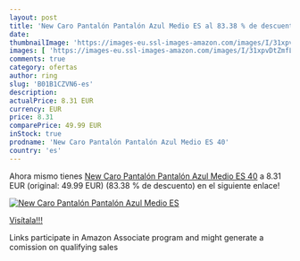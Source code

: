 ```yaml
---
layout: post
title: 'New Caro Pantalón Pantalón Azul Medio ES al 83.38 % de descuento'
date: 
thumbnailImage: 'https://images-eu.ssl-images-amazon.com/images/I/31xpvDtZmfL._SL200_.jpg'
images: [ 'https://images-eu.ssl-images-amazon.com/images/I/31xpvDtZmfL._SL200_.jpg' ]
comments: true
category: ofertas
author: ring
slug: 'B01B1CZVN6-es'
description:
actualPrice: 8.31 EUR
currency: EUR
price: 8.31
comparePrice: 49.99 EUR
inStock: true
prodname: 'New Caro Pantalón Pantalón Azul Medio ES 40'
country: 'es'
---
```


Ahora mismo tienes [New Caro Pantalón Pantalón Azul Medio ES 40](https://www.amazon.es/dp/B01B1CZVN6/?tag=tolees-21) a 8.31 EUR (original: 49.99 EUR) (83.38 %  de descuento) en el siguiente enlace!

[![New Caro Pantalón Pantalón Azul Medio ES](https://images-eu.ssl-images-amazon.com/images/I/31xpvDtZmfL._SL200_.jpg)](https://www.amazon.es/dp/B01B1CZVN6/?tag=tolees-21)

[Visítala!!!](https://www.amazon.es/dp/B01B1CZVN6/?tag=tolees-21)

Links participate in Amazon Associate program and might generate a comission on qualifying sales
